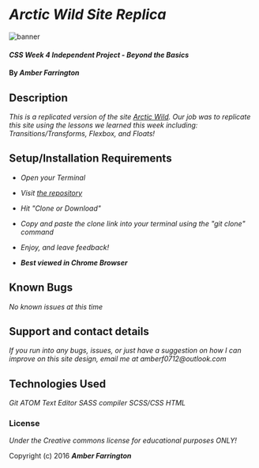 # _Arctic Wild Site Replica_

![banner](https://github.com/NWShadowDev/CSSWeek4/blob/master/img/Banner.png)

#### _CSS Week 4 Independent Project - Beyond the Basics_

#### By _**Amber Farrington**_

## Description

_This is a replicated version of the site [Arctic Wild](http://arcticwild.com/). Our job was to replicate this site using the lessons we learned this week including: Transitions/Transforms, Flexbox, and Floats!_

## Setup/Installation Requirements

* _Open your Terminal_
* _Visit [the repository](https://github.com/NWShadowDev/ArcticWild)_
* _Hit "Clone or Download"_
* _Copy and paste the clone link into your terminal using the "git clone" command_
* _Enjoy, and leave feedback!_

* _**Best viewed in Chrome Browser**_

## Known Bugs

_No known issues at this time_

## Support and contact details

_If you run into any bugs, issues, or just have a suggestion on how I can improve on this site design, email me at amberf0712@outlook.com_

## Technologies Used

_Git_
_ATOM Text Editor_
_SASS compiler_
_SCSS/CSS_
_HTML_

### License

*Under the Creative commons license for educational purposes ONLY!*

Copyright (c) 2016 **_Amber Farrington_**
